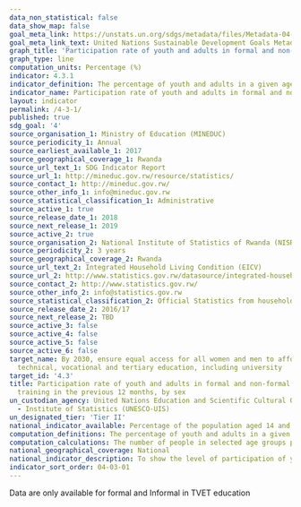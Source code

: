 ```yaml
---
data_non_statistical: false
data_show_map: false
goal_meta_link: https://unstats.un.org/sdgs/metadata/files/Metadata-04-03-01.pdf
goal_meta_link_text: United Nations Sustainable Development Goals Metadata (PDF 210 KB)
graph_title: 'Participation rate of youth and adults in formal and non-formal education and training in the previous 12 months, by sex'
graph_type: line
computation_units: Percentage (%)
indicator: 4.3.1
indicator_definition: The percentage of youth and adults in a given age range (e.g. 15-24 years, 25-64 years, etc.) participating in formal or non-formal education or training in a given time period (e.g. last 12 months).
indicator_name: Participation rate of youth and adults in formal and non-formal education and training in the previous 12 months, by sex
layout: indicator
permalink: /4-3-1/
published: true
sdg_goal: '4'
source_organisation_1: Ministry of Education (MINEDUC)
source_periodicity_1: Annual
source_earliest_available_1: 2017
source_geographical_coverage_1: Rwanda
source_url_text_1: SDG Indicator Report
source_url_1: http://mineduc.gov.rw/resource/statistics/
source_contact_1: http://mineduc.gov.rw/  
source_other_info_1: info@mineduc.gov.rw
source_statistical_classification_1: Administrative
source_active_1: true
source_release_date_1: 2018
source_next_release_1: 2019
source_active_2: true
source_organisation_2: National Institute of Statistics of Rwanda (NISR)
source_periodicity_2: 3 years
source_geographical_coverage_2: Rwanda
source_url_text_2: Integrated Household Living Condition (EICV)
source_url_2: http://www.statistics.gov.rw/datasource/integrated-household-living-conditions-survey-eicv
source_contact_2: http://www.statistics.gov.rw/  
source_other_info_2: info@statistics.gov.rw
source_statistical_classification_2: Official Statistics from household survey data 
source_release_date_2: 2016/17
source_next_release_2: TBD
source_active_3: false
source_active_4: false
source_active_5: false
source_active_6: false
target_name: By 2030, ensure equal access for all women and men to affordable and quality
  technical, vocational and tertiary education, including university
target_id: '4.3'
title: Participation rate of youth and adults in formal and non-formal education and
  training in the previous 12 months, by sex
un_custodian_agency: United Nations Education and Scientific Cultural Organisation
  - Institute of Statistics (UNESCO-UIS)
un_designated_tier: 'Tier II'
national_indicator_available: Percentage of the population aged 14 and above attending technical and vocational training school in previous 12 months 
computation_definitions: The percentage of youth and adults in a given age range (e.g. 14 and above years) participating in vocational training in a given time period (e.g. last 12 months)
computation_calculations: The number of people in selected age groups participating in vocational training is expressed as a percentage of the population of the same age.
national_geographical_coverage: National 
national_indicator_description: To show the level of participation of youth and adults in education and training of all types. A high value indicates a large share of the population in the relevant age group is participating in formal and non-formal education and training.
indicator_sort_order: 04-03-01
---
```

Data are only available for formal and Informal in TVET education

